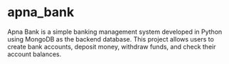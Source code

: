 # apna_bank
Apna Bank is a simple banking management system developed in Python using MongoDB as the backend database. This project allows users to create bank accounts, deposit money, withdraw funds, and check their account balances.
